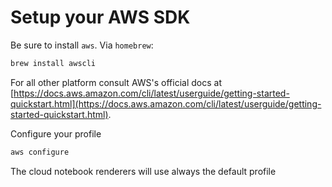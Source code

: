 # Setup your AWS SDK

Be sure to install `aws`. Via `homebrew`:

```sh {"id":"01HQRA46HYEXYTCYN03PY77Z9B"}
brew install awscli
```

For all other platform consult AWS's official docs at [https://docs.aws.amazon.com/cli/latest/userguide/getting-started-quickstart.html](https://docs.aws.amazon.com/cli/latest/userguide/getting-started-quickstart.html).

Configure your profile

```sh {"id":"01HQRA9RW8S8XJ21HFVW02VGBS"}
aws configure
```

The cloud notebook renderers will use always the default profile